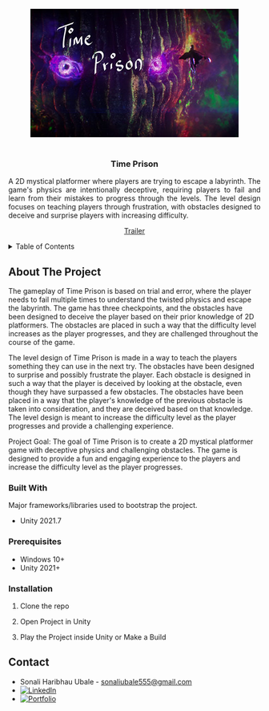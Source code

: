 <!-- Improved compatibility of back to top link: See: https://github.com/othneildrew/Best-README-Template/pull/73 -->
<a name="readme-top"></a>
<!--
*** Thanks for checking out the Best-README-Template. If you have a suggestion
*** that would make this better, please fork the repo and create a pull request
*** or simply open an issue with the tag "enhancement".
*** Don't forget to give the project a star!
*** Thanks again! Now go create something AMAZING! :D
-->



<!-- PROJECT SHIELDS -->
<!--
*** I'm using markdown "reference style" links for readability.
*** Reference links are enclosed in brackets [ ] instead of parentheses ( ).
*** See the bottom of this document for the declaration of the reference variables
*** for contributors-url, forks-url, etc. This is an optional, concise syntax you may use.
*** https://www.markdownguide.org/basic-syntax/#reference-style-links
-->
<div align="center">
    <img src="Title.jpg">
</div>

<!-- PROJECT LOGO -->
<br />
<div align="center">
  <h3 align="center">Time Prison</h3>
  <p align="justify">
    A 2D mystical platformer where players are trying to escape a labyrinth. The game's physics are intentionally deceptive, requiring players to fail and learn from their mistakes to progress through the levels. The level design focuses on teaching players through frustration, with obstacles designed to deceive and surprise players with increasing difficulty.
    <br />
    <div align="center">
    <a href="https://youtu.be/KuBHnnQDwlc" target="_blank">Trailer</a>
    </div>
  </p>
</div>

<!-- TABLE OF CONTENTS -->
<details>
  <summary>Table of Contents</summary>
  <ol>
    <li>
      <a href="#about-the-project">About The Project</a>
      <ul>
        <li><a href="#built-with">Built With</a></li>
      </ul>
    </li>
    <li>
      <a href="#getting-started">Getting Started</a>
      <ul>
        <li><a href="#prerequisites">Prerequisites</a></li>
        <li><a href="#installation">Installation</a></li>
      </ul>
    </li>
    <li><a href="#contact">Contact</a></li>
    <li><a href="#acknowledgments">Acknowledgments</a></li>
  </ol>
</details>



<!-- ABOUT THE PROJECT -->
## About The Project

The gameplay of Time Prison is based on trial and error, where the player needs to fail multiple times to understand the twisted physics and escape the labyrinth. The game has three checkpoints, and the obstacles have been designed to deceive the player based on their prior knowledge of 2D platformers. The obstacles are placed in such a way that the difficulty level increases as the player progresses, and they are challenged throughout the course of the game.

The level design of Time Prison is made in a way to teach the players something they can use in the next try. The obstacles have been designed to surprise and possibly frustrate the player. Each obstacle is designed in such a way that the player is deceived by looking at the obstacle, even though they have surpassed a few obstacles. The obstacles have been placed in a way that the player's knowledge of the previous obstacle is taken into consideration, and they are deceived based on that knowledge. The level design is meant to increase the difficulty level as the player progresses and provide a challenging experience.

Project Goal: The goal of Time Prison is to create a 2D mystical platformer game with deceptive physics and challenging obstacles. The game is designed to provide a fun and engaging experience to the players and increase the difficulty level as the player progresses.

### Built With

Major frameworks/libraries used to bootstrap the project.

* Unity 2021.7

### Prerequisites

* Windows 10+
* Unity 2021+


### Installation

1. Clone the repo

2. Open Project in Unity

3. Play the Project inside Unity or Make a Build

<!-- CONTACT -->
## Contact

* Sonali Haribhau Ubale - sonaliubale555@gmail.com
* [![LinkedIn][linkedin-shield]][linkedin-url]
* [![Portfolio][portfolioIcon-url]][portfolio-url]

<!-- MARKDOWN LINKS & IMAGES -->
<!-- https://www.markdownguide.org/basic-syntax/#reference-style-links -->
[linkedin-shield]: https://img.shields.io/badge/-LinkedIn-black.svg?style=for-the-badge&logo=linkedin&colorB=512
[linkedin-url]: https://www.linkedin.com/in/sonaliubale/
[portfolioIcon-url]: https://img.shields.io/badge/-Portfolio-skyblue
[portfolio-url]: https://sonaliubale555.wixsite.com/portfolio

